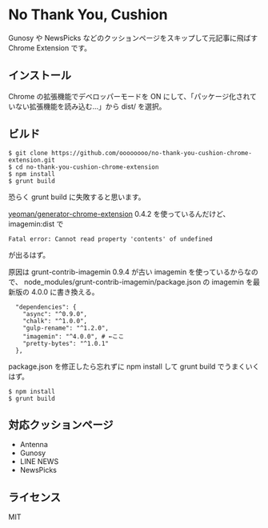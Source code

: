 # No Thank You, Cushion

Gunosy や NewsPicks などのクッションページをスキップして元記事に飛ばす Chrome Extension です。

## インストール

Chrome の拡張機能でデベロッパーモードを ON にして、「パッケージ化されていない拡張機能を読み込む...」から dist/ を選択。

## ビルド

```
$ git clone https://github.com/oooooooo/no-thank-you-cushion-chrome-extension.git
$ cd no-thank-you-cushion-chrome-extension
$ npm install
$ grunt build
```

恐らく grunt build に失敗すると思います。

[yeoman/generator-chrome-extension](https://github.com/yeoman/generator-chrome-extension) 0.4.2 を使っているんだけど、
imagemin:dist で

```
Fatal error: Cannot read property 'contents' of undefined
```

が出るはず。

原因は grunt-contrib-imagemin 0.9.4 が古い imagemin を使っているからなので、
node_modules/grunt-contrib-imagemin/package.json の imagemin を最新版の 4.0.0 に書き換える。

```
  "dependencies": {
    "async": "^0.9.0",
    "chalk": "^1.0.0",
    "gulp-rename": "^1.2.0",
    "imagemin": "^4.0.0", # ←ここ
    "pretty-bytes": "^1.0.1"
  },
```

package.json を修正したら忘れずに npm install して grunt build でうまくいくはず。

```
$ npm install
$ grunt build
```

## 対応クッションページ

- Antenna
- Gunosy
- LINE NEWS
- NewsPicks

## ライセンス

MIT
